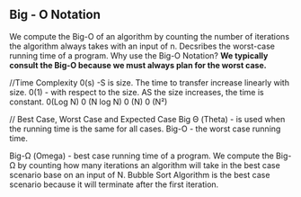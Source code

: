 ## Big - O Notation
We compute the Big-O of an algorithm by counting the number of iterations the algorithm always takes with an input of n.
Decsribes the worst-case running time of a program.
Why use the Big-O Notation? <b>We typically consult the Big-O because we must always plan for the worst case.</b>


//Time Complexity
0(s) -S is size. The time to transfer increase linearly with size.
0(1) - with respect to the size. AS the size increases, the time is constant.
0(Log N)
0 (N log N)
0 (N)
0 (N²)

// Best Case, Worst Case and Expected Case
Big Θ (Theta)  - is used when the running time is the same for all cases.
Big-O - the worst case running time.

Big-Ω (Omega) - best case running time of a program.
We compute the Big-Ω by counting how many iterations an algorithm will take in the best case scenario base on an input of N.
Bubble Sort Algorithm is the best case scenario because it will terminate after the first iteration.


